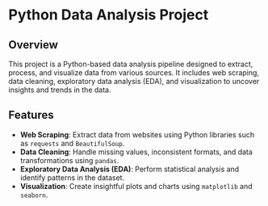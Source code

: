 # Python Data Analysis Project

## Overview
This project is a Python-based data analysis pipeline designed to extract, process, and visualize data from various sources. It includes web scraping, data cleaning, exploratory data analysis (EDA), and visualization to uncover insights and trends in the data.

## Features
- **Web Scraping**: Extract data from websites using Python libraries such as `requests` and `BeautifulSoup`.
- **Data Cleaning**: Handle missing values, inconsistent formats, and data transformations using `pandas`.
- **Exploratory Data Analysis (EDA)**: Perform statistical analysis and identify patterns in the dataset.
- **Visualization**: Create insightful plots and charts using `matplotlib` and `seaborn`.
